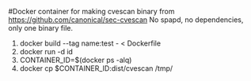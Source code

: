#Docker container for making cvescan binary from https://github.com/canonical/sec-cvescan No spapd, no dependencies, only one binary file.

1) docker build --tag name:test - < Dockerfile
2) docker run -d id
3) CONTAINER_ID=$(docker ps -alq)
4) docker cp $CONTAINER_ID:dist/cvescan /tmp/

